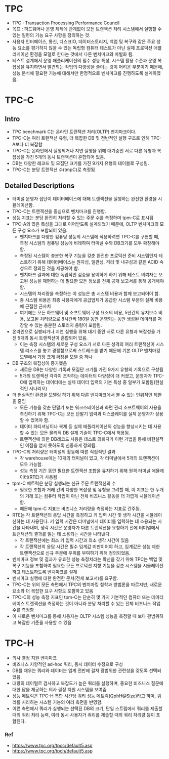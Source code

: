 # TPC
- TPC : Transaction Processing Performance Council
- 목표 : 하드웨어나 운영 체제에 관계없이 모든 트랜잭션 처리 시스템에서 실행할 수 있는 일련의 기능 요구 사항을 정의하는 것.
- 사용자 인터페이스, 통신, 디스크IO, 데이터스토리지, 백업 및 복구와 같은 주요 성능 요소를 평가하지 않을 수 있는 독립형 컴퓨터 테스트가 아닌 실제 프로덕션 애플리케이션 환경을 모델로 한다는 것에서 다른 벤치마크와 차별화 됨.
- 테스트 설계에서 운영 애플리케이션의 필수 성능 특성, 시스템 활용 수준과 운영 복잡성을 유지하면서 발견되는 작업의 다양성을 줄이는 것이 어려운 부분이기 때문에, 성능 분석에 필요한 기능에 대해서만 한정적으로 벤치마크를 진행하도록 설계하였음.

# TPC-C

## Intro
- TPC benchmark C는 온라인 트랜잭션 처리(OLTP) 벤치마크이다.
- TPC-C는 여러 트랜잭션 유형, 더 복잡한 DB 및 전반적인 실행 구조로 인해 TPC-A보다 더 복잡함
- TPC-C는 온라인에서 실행되거나 지연 실행을 위해 대기중인 서로 다른 유형과 복잡성을 가진 5개의 동시 트랜잭션이 혼합되어 있음.
- DB는 다양한 레코드 및 모집단 크기를 가진 9가지 유형의 테이블로 구성됨.
- TPC-C는 분당 트랜잭션 수(tmpC)로 측정됨

## Detailed Descriptions
- 터미널 운영자 집단이 데이터베이스에 대해 트랜잭션을 실행하는 완전한 환경을 시뮬레이션함.
- TPC-C는 트랜잭션을 중심으로 벤치마크를 진행함.
- 성능 지표는 분당 완전히 처리할 수 있는 주문 수를 측정하며 tpm-C로 표시됨
- TPC-A의 많은 특성을 그대로 이어받도록 설계되었기 때문에, OLTP 벤치마크의 모든 구성 요소가 포함되어 있음.
    - 벤치마크를 다양한 컴퓨팅 성능의 시스템에 적용하려면 TPC-C를 구현할 때, 측정 시스템의 컴퓨팅 성능에 비례하여 터미널 수와 DB크기를 모두 확장해야 함.
    - 측정된 시스템이 충분한 복구 기능을 갖춘 완전한 프로덕션 준비 시스템인지 테스트하기 위해 데이터베이스는 원자성, 일관성, 격리 및 내구성과 같은 ACID 속성으로 정의된 것을 제공해야 함. 
    - 벤치마크 결과에 대한 독립적인 검증을 용이하게 하기 위해 테스트 의뢰자는 보고된 성능을 재현하는 데 필요한 모든 정보를 전체 공개 보고서를 통해 공개해야 함. 
    - 시스템의 처리량을 측정하는 이 성능은 총 시스템 비용과 함께 보고되어야 함. 
    - 총 시스템 비용은 최종 사용자에게 공급업체가 공급한 시스템 부분의 실제 비용에 근접한 근사치
    - 여기에는 모든 하드웨어 및 소프트웨어 구성 요소의 비용, 5년간의 유지보수 비용, 보고된 처리량으로 8시간씩 180일 동안 운영되는 동안 생성된 데이터를 저장할 수 있는 충분한 스토리지 용량이 포함됨.
- 온라인으로 실행되거나 지연 실행을 위해 대기 중인 서로 다른 유형과 복잡성을 가진 5개의 동시 트랜잭션이 혼합되어 있음.
    - 이는 측정 시스템의 새로운 구성 요소가 서로 다른 성격의 여러 트랜잭션이 시스템 리소스를 놓고 경쟁함으로써 스트레스를 받기 때문에 기본 OLTP 벤치마킹 모델에서 가장 크게 확장된 모델 중 하나
- DB 구조의 복잡성이 증가했음
    - 새로운 DB는 다양한 기록과 모집단 크기를 가진 9가지 유형의 기록으로 구성됨
    - 5개의 트랜잭션 각각이 조작하는 데이터의 다양성이 더 커졌고, 운영자가 TPC-C에 입력하는 데이터에는 실제 데이터 입력의 기본 특성 중 일부가 포함됨(현실적인 시나리오)
- 더 현실적인 환경을 모델링 하기 위해 다른 벤치마크에서 볼 수 있는 인위적인 제한을 줄임
    - 모든 기능을 갖춘 단말기 또는 워크스테이션과 화면 관리 소프트웨어의 사용을 촉진하기 위해 TPC-C는 모든 단말기 입력과 디스플레이를 실제 운영자가 상용할 수 있어야 함.
    - 데이터 파티셔닝이나 복제 등 실제 애플리케이션의 성능을 향상시키는 데 사용할 수 있는 모든 물리적 DB 설계 기술이 TPC-C에서 허용됨.
    - 트랜잭션에 의한 DB레코드 사용은 테스트 의뢰자가 이런 기법을 통해 비현실적인 이점을 얻지 못하도록 신중하게 정의됨.
- TPC-C의 처리량은 터미널의 활동에 따른 직접적인 결과
    - 각 warehouse에는 10개의 터미널이 있고, 각 터미널에서 5개의 트랜잭션이 모두 가능함.
    - 성능 측정 기간 동안 필요한 트랜잭션 조합을 유지하기 위해 원격 터미널 에뮬레이터(RTE)가 사용됨
- tpm-C 메트릭은 분당 실행되는 신규 주문 트랜잭션의 수
    - 필요한 조합과 거래 간의 다양한 복잡성 및 유형을 고려할 때, 이 지표는 한 두개의 거래 또는 컴퓨터 작업이 아닌 전체 비즈니스 활동을 더 가깝게 시뮬레이션함.
    - 때문에 tpm-C 지표는 비즈니스 처리량을 측정하는 지표로 간주됨.
- RTE는 각 트랜잭션의 응답 시간을 측정하고 키 입력 시간 및 생각 시간을 시뮬레이션하는 데 사용된다. 키 입력 시간은 터미널에서 데이터를 입력하는 데 소용되는 시간을 나타내며, 생각 시간은 운영자가 다른 트랜잭션을 요청하기 전에 터미널에서 트랜잭션의 결과를 읽는 데 소용되는 시간을 나타낸다.
    - 각 트랜잭션에는 최소 키 입력 시간과 최소 생각 시간이 있음
    - 각 트랜잭션의 응답 시간은 필수 임계값 미만이어야 하고, 임계값은 성능 제한 트랜잭션으로 신규 주문에 우위를 부여하기 위해 정의되었음.
- 벤치마크 정보 및 결과가 유효한 성능 측정치라는 확신을 갖기 위해 TPC는 백업 및 복구 기능을 포함하여 필요한 모든 프로덕션 지향 기능을 갖춘 시스템을 시뮬레이션하고 테스트하도록 벤치마크를 설계
- 벤치마크 실행에 대한 완전한 문서(전체 보고서)를 요구함.
- TPC-C는 위의 모든 측면에서 TPC의 벤치마킹 철학과 방법론을 따르지만, 새로운 요소와 더 복잡한 요구 사항도 포함하고 있음 
- TPC-C의 성능 측정 지표인 tpm-C는 단순히 몇 가지 기본적인 컴퓨터 또는 데이터베이스 트랜잭션을 측정하는 것이 아니라 분당 처리할 수 있는 전체 비즈니스 작업 수를 측정함 
- 이 새로운 벤치마크를 통해 사용자는 OLTP 시스템 성능을 측정할 때 보다 광범위하고 복잡한 기준을 사용할 수 있음

# TPC-H
- 의사 결정 지원 벤치마크
- 비즈니스 지향적인 ad-hoc 쿼리, 동시 데이터 수정으로 구성
- DB를 채우는 쿼리와 데이터는 업계 전반에 걸쳐 광범위한 관련성을 갖도록 선택되었음.
- 대량의 데이털르 검사하고 복잡도가 높은 쿼리를 실행하며, 중요한 비즈니스 질문에 대한 답을 제공하는 의사 결정 지원 시스템을 보여줌
- 성능 메트릭은 TPC-H 복합 시간당 쿼리 성능 메트릭(QphH@Size)라고 하며, 쿼리를 처리하는 시스템 기능의 여러 측면을 반영함.
- 이런 측면에서 쿼리가 실행되는 선택된 DB의 크기, 단일 스트림에서 쿼리를 제출할 때의 쿼리 처리 능력, 여러 동시 사용자가 쿼리를 제출할 때의 쿼리 처리량 등이 포함된다.

### Ref
- https://www.tpc.org/tpcc/default5.asp
- https://www.tpc.org/tpch/default5.asp